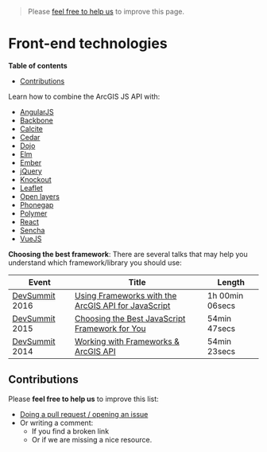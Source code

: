 > Please [feel free to help us](#contributions) to improve this page.

# Front-end technologies
<!-- START doctoc generated TOC please keep comment here to allow auto update -->
<!-- DON'T EDIT THIS SECTION, INSTEAD RE-RUN doctoc TO UPDATE -->
**Table of contents**

- [Contributions](#contributions)

<!-- END doctoc generated TOC please keep comment here to allow auto update -->

Learn how to combine the ArcGIS JS API with:
* [AngularJS](angular/README.md)
* [Backbone](backbone/README.md)
* [Calcite](calcite/README.md)
* [Cedar](cedar/README.md)
* [Dojo](dojo/README.md)
* [Elm](elm/README.md)
* [Ember](ember/README.md)
* [jQuery](jquery/README.md)
* [Knockout](knockout/README.md)
* [Leaflet](leaflet/README.md)
* [Open layers](open-layers/README.md)
* [Phonegap](phonegap/README.md)
* [Polymer](polymer/README.md)
* [React](react/README.md)
* [Sencha](sencha/README.md)
* [VueJS](vuejs/README.md)

**Choosing the best framework**: There are several talks that may help you understand which framework/library you should use:

|Event|Title|Length|
|---|---|---|
|[DevSummit](http://www.esri.com/events/devsummit) 2016|[Using Frameworks with the ArcGIS API for JavaScript](http://www.esri.com/videos/watch?videoid=4301&channelid=LegacyVideo&isLegacy=true&title=arcgis-online:-configuring-and-extending-web-application-templates)|1h 00min 06secs|
|[DevSummit](http://www.esri.com/events/devsummit) 2015|[Choosing the Best JavaScript Framework for You](http://www.esri.com/videos/watch?videoid=4494&channelid=LegacyVideo&isLegacy=true&title=choosing-the-best-javascript-framework-for-you)|54min 47secs|
|[DevSummit](http://www.esri.com/events/devsummit) 2014|[Working with Frameworks & ArcGIS API](http://www.esri.com/videos/watch?videoid=3334&channelid=LegacyVideo&isLegacy=true&title=working-with-javascript-app-frameworks-&-arcgis-api-for-javascript)|54min 23secs|

## Contributions
Please **feel free to help us** to improve this list:

* [Doing a pull request / opening an issue](https://github.com/hhkaos/awesome-arcgis#contributions)
* Or writing a comment:
  * If you find a broken link
  * Or if we are missing a nice resource.
